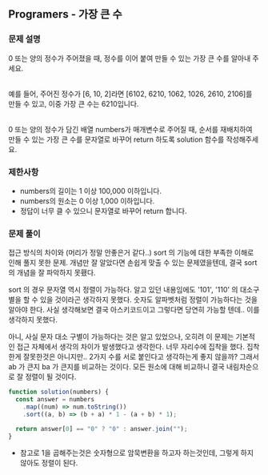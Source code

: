 ## Programers - 가장 큰 수

### 문제 설명

0 또는 양의 정수가 주어졌을 때, 정수를 이어 붙여 만들 수 있는 가장 큰 수를 알아내 주세요.<br /><br />

예를 들어, 주어진 정수가 [6, 10, 2]라면 [6102, 6210, 1062, 1026, 2610, 2106]를 만들 수 있고, 이중 가장 큰 수는 6210입니다.<br /><br />

0 또는 양의 정수가 담긴 배열 numbers가 매개변수로 주어질 때, 순서를 재배치하여 만들 수 있는 가장 큰 수를 문자열로 바꾸어 return 하도록 solution 함수를 작성해주세요.

### 제한사항

- numbers의 길이는 1 이상 100,000 이하입니다.
- numbers의 원소는 0 이상 1,000 이하입니다.
- 정답이 너무 클 수 있으니 문자열로 바꾸어 return 합니다.

### 문제 풀이

접근 방식의 차이와 (머리가 정말 안좋은거 같다..) sort 의 기능에 대한 부족한 이해로 인해 풀지 못한 문제. 개념만 잘 알았다면 손쉽게 맞출 수 있는 문제였을텐데, 결국 sort 의 개념을 잘 파악하지 못횄다. <br />

sort 의 경우 문자열 역시 정렬이 가능하다. 알고 있던 내용임에도 '101', '110' 의 대소구별을 할 수 있을 것이라곤 생각하지 못했다. 숫자도 알파벳처럼 정렬이 가능하다는 것을 알아야 한다. 사실 생각해보면 결국 아스키코드이고 그렇다면 당연히 가능할 텐데.. 이를 생각하지 못했다. <br />

아니, 사실 문자 대소 구별이 가능하다는 것은 알고 있었으나, 오히려 이 문제는 기본적인 접근 자체에서 생각의 차이가 발생했다고 생각한다. 너무 자리수에 집착을 했다. 집착한게 잘못한것은 아니지만.. 2가지 수를 서로 붙인다고 생각하는게 좋지 않을까? 그래서 ab 가 큰지 ba 가 큰지를 비교하는 것이다. 모든 원소에 대해 비교하니 결국 내림차순으로 잘 정렬이 될 것이다.

```js
function solution(numbers) {
  const answer = numbers
    .map((num) => num.toString())
    .sort((a, b) => (b + a) * 1 - (a + b) * 1);

  return answer[0] == "0" ? "0" : answer.join("");
}
```

- 참고로 1을 곱해주는것은 숫자형으로 암묵변환을 하고자 하는것인데, 그렇게 하지 않아도 정렬이 된다.
